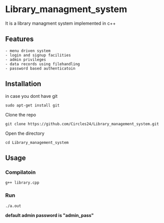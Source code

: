 # Library_managment_system
It is a library managment system implemented in c++

 ## Features

    - menu driven system
    - login and signup facilities
    - admin privileges
    - data records using filehandling
    - password based authenticatoin

## Installation

in case you dont have git

 `sudo apt-get install git`
 
Clone the repo
 
 `git clone https://github.com/Circles24/Library_management_system.git`
 
Open the directory

`cd Library_management_system`

## Usage

### Compilatoin

`g++ library.cpp `

### Run

`./a.out`

**default admin password is "admin_pass"**


